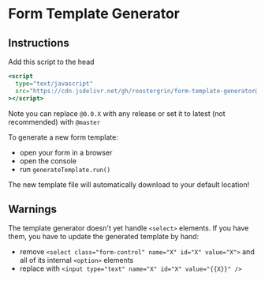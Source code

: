 # Form Template Generator

## Instructions

Add this script to the head

```jsx
<script
  type="text/javascript"
  src="https://cdn.jsdelivr.net/gh/roostergrin/form-template-generator@0.0.4/form-template-generator.js"
></script>
```

Note you can replace `@0.0.X` with any release or set it to latest (not recommended) with `@master`

To generate a new form template:

- open your form in a browser
- open the console
- run `generateTemplate.run()`

The new template file will automatically download to your default location!

## Warnings

The template generator doesn't yet handle `<select>` elements. If you have them, you have to update the generated template by hand:

- remove `<select class="form-control" name="X" id="X" value="X">` and all of its internal `<option>` elements
- replace with `<input type="text" name="X" id="X" value="{{X}}" />`
